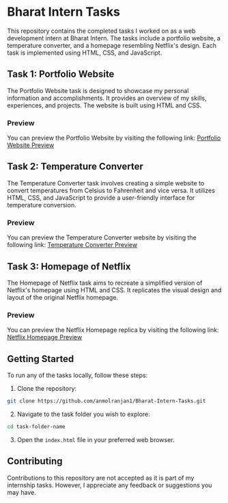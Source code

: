 # Bharat Intern Tasks

This repository contains the completed tasks I worked on as a web development intern at Bharat Intern. The tasks include a portfolio website, a temperature converter, and a homepage resembling Netflix's design. Each task is implemented using HTML, CSS, and JavaScript.


## Task 1: Portfolio Website

The Portfolio Website task is designed to showcase my personal information and accomplishments. It provides an overview of my skills, experiences, and projects. The website is built using HTML and CSS.

### Preview

You can preview the Portfolio Website by visiting the following link: [Portfolio Website Preview](Previews/1.1.png)


## Task 2: Temperature Converter

The Temperature Converter task involves creating a simple website to convert temperatures from Celsius to Fahrenheit and vice versa. It utilizes HTML, CSS, and JavaScript to provide a user-friendly interface for temperature conversion.

### Preview

You can preview the Temperature Converter website by visiting the following link: [Temperature Converter Preview](Previews/2.1.png)

## Task 3: Homepage of Netflix

The Homepage of Netflix task aims to recreate a simplified version of Netflix's homepage using HTML and CSS. It replicates the visual design and layout of the original Netflix homepage.

### Preview

You can preview the Netflix Homepage replica by visiting the following link: [Netflix Homepage Preview](Previews/3.1.png)


## Getting Started

To run any of the tasks locally, follow these steps:

1. Clone the repository:

```bash
git clone https://github.com/anmolranjan1/Bharat-Intern-Tasks.git
```

2. Navigate to the task folder you wish to explore:

```bash
cd task-folder-name
```

3. Open the `index.html` file in your preferred web browser.

## Contributing

Contributions to this repository are not accepted as it is part of my internship tasks. However, I appreciate any feedback or suggestions you may have.
